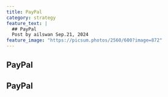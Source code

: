 ```yaml
---
title: PayPal
category: strategy
feature_text: |
  ## PayPal
  Post by ailswan Sep.21, 2024
feature_image: "https://picsum.photos/2560/600?image=872"
---
```


## PayPal

PayPal
---

